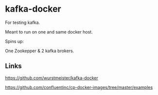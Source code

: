 # kafka-docker
For testing kafka.

Meant to run on one and same docker host.


Spins up:

One Zookepper & 2 kafka brokers.

## Links
https://github.com/wurstmeister/kafka-docker

https://github.com/confluentinc/cp-docker-images/tree/master/examples
